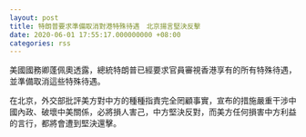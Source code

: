 ```yaml
---
layout: post
title: 特朗普要求準備取消對港特殊待遇　北京揚言堅決反擊
date: 2020-06-01 17:55:17.000000000 +08:00
categories: rss
---
```


美國國務卿蓬佩奧透露，總統特朗普已經要求官員審視香港享有的所有特殊待遇，並準備取消這些特殊待遇。

在北京，外交部批評美方對中方的種種指責完全罔顧事實，宣布的措施嚴重干涉中國內政、破壞中美關係，必將損人害己，中方堅決反對，而美方任何損害中方利益的言行，都將會遭到堅決還擊。
